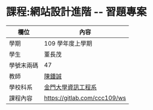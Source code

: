 # 課程:網站設計進階 -- 習題專案

欄位 | 內容
-----|--------
學期 | 109 學年度上學期
學生 |  董長茂
學號末兩碼 | 47
教師 | [陳鍾誠](https://www.nqu.edu.tw/educsie/index.php?act=blog&code=list&ids=4)
學校科系 | [金門大學資訊工程系](https://www.nqu.edu.tw/educsie/index.php)
課程內容 | https://gitlab.com/ccc109/ws

